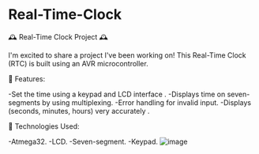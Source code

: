 # Real-Time-Clock
🕰️ Real-Time Clock Project 🕰️

I'm excited to share a project I've been working on! This Real-Time Clock (RTC) is built using an AVR microcontroller.

🔹 Features:

-Set the time using a keypad and LCD interface .
-Displays time on seven-segments by using multiplexing.
-Error handling for invalid input.
-Displays (seconds, minutes, hours) very accurately .

🔹 Technologies Used:

-Atmega32.
-LCD.
-Seven-segment.
-Keypad.
![image](https://github.com/MariamAshraff/Real-Time-Clock/assets/118696706/19df0e08-7296-4ee6-8ca6-470f5bba2c0d)
